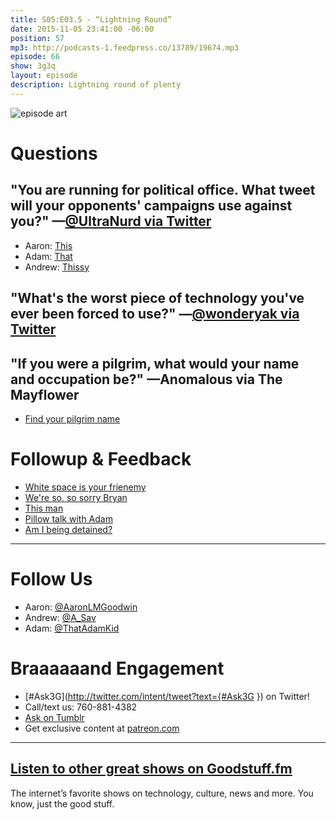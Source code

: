 ```yaml
---
title: S05:E03.5 - “Lightning Round”
date: 2015-11-05 23:41:00 -06:00
position: 57
mp3: http://podcasts-1.feedpress.co/13789/19674.mp3
episode: 66
show: 3g3q
layout: episode
description: Lightning round of plenty
---
```


![episode art][1]

# Questions

## "You are running for political office. What tweet will your opponents' campaigns use against you?" —[@UltraNurd via Twitter][2]

* Aaron: [This][3]
* Adam: [That][4]
* Andrew: [Thissy][5]

## "What's the worst piece of technology you've ever been forced to use?" —[@wonderyak via Twitter][6]

## "If you were a pilgrim, what would your name and occupation be?" —Anomalous via The Mayflower

* [Find your pilgrim name][7]

# Followup & Feedback

* [White space is your frienemy][8]
* [We're so, so sorry Bryan][9]
* [This man][10]
* [Pillow talk with Adam][11]
* [Am I being detained?][12]

***

# Follow Us
* Aaron: [@AaronLMGoodwin](http://twitter.com/aaronlmgoodwin)
* Andrew: [@A_Sav](http://twitter.com/a_sav)
* Adam: [@ThatAdamKid](http://twitter.com/thatadamkid)

# Braaaaaand Engagement
* [#Ask3G](http://twitter.com/intent/tweet?text={#Ask3G }) on Twitter!
* Call/text us: 760-881-4382
* [Ask on Tumblr](http://3g3q.co/ask)
* Get exclusive content at [patreon.com](http://www.patreon.com/3g3q)

***

## [Listen to other great shows on Goodstuff.fm](http://goodstuff.fm/)
The internet’s favorite shows on technology, culture, news and more. You know, just the good stuff.

[1]: http://l.gdwn.co/1kkDE.jpg
[2]: http://twitter.com/UltraNurd/status/643596935270526976
[3]: https://twitter.com/AaronLMGoodwin/status/618527509286498304
[4]: https://twitter.com/ThatAdamKid/status/614521810319601664
[5]: https://twitter.com/A_Sav/status/10181863011
[6]: http://twitter.com/wonderyak/status/656171381009215488
[7]: http://community.sparknotes.com/2013/11/28/whats-your-pilgrim-name
[8]: https://twitter.com/dadstronaut/status/661658510745190400
[9]: https://twitter.com/BryanMBrush/status/662101503914676224
[10]: http://www.thisman.org
[11]: https://twitter.com/ThatAdamKid/status/661931836801617920
[12]: http://youtu.be/1pBougV1JK4
[13]: http://twitter.com/aaronlmgoodwin
[14]: http://twitter.com/a_sav
[15]: http://twitter.com/thatadamkid
[16]: http://3g3q.co/ask
[17]: http://www.patreon.com/3g3q
[18]: http://goodstuff.fm/3g3q/
